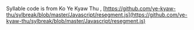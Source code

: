 Syllable code is from Ko Ye Kyaw Thu , [https://github.com/ye-kyaw-thu/sylbreak/blob/master/Javascript/resegment.js](https://github.com/ye-kyaw-thu/sylbreak/blob/master/Javascript/resegment.js)
